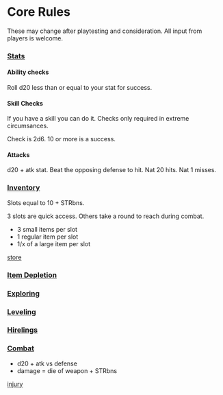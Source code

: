 # Core Rules

These may change after playtesting and consideration. 
All input from players is welcome.

### [Stats](stats.md)

#### Ability checks

Roll d20 less than or equal to your stat for success.

#### Skill Checks

If you have a skill you can do it. 
Checks only required in extreme circumsances.

Check is 2d6. 10 or more is a success. 

#### Attacks

d20 + atk stat. Beat the opposing defense to hit.
Nat 20 hits.
Nat 1 misses.

### [Inventory](inventory.md)

Slots equal to 10 + STRbns.

3 slots are quick access. Others take a round to reach during combat.

- 3 small items per slot
- 1 regular item per slot
- 1/x of a large item per slot

[store](store.md)

### [Item Depletion](depletion.md)
### [Exploring](exploring.md)
### [Leveling](level.md)
### [Hirelings](hirelings.md)
### [Combat](combat.md)
    
- d20 + atk vs defense
- damage = die of weapon + STRbns


[injury](DeathDismemberment.md)


